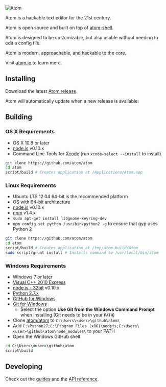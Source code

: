 ![Atom](https://cloud.githubusercontent.com/assets/72919/2874231/3af1db48-d3dd-11e3-98dc-6066f8bc766f.png)

Atom is a hackable text editor for the 21st century.

Atom is open source and built on top of [atom-shell](http://github.com/atom/atom-shell).

Atom is designed to be customizable, but also usable without needing to edit a config file.

Atom is modern, approachable, and hackable to the core.

Visit [atom.io](http://atom.io) to learn more.

## Installing

Download the latest [Atom release](https://github.com/atom/atom/releases/latest).

Atom will automatically update when a new release is available.

## Building


### OS X Requirements
  * OS X 10.8 or later
  * [node.js](http://nodejs.org/download/) v0.10.x
  * Command Line Tools for [Xcode](https://developer.apple.com/xcode/downloads/) (run `xcode-select --install` to install)

  ```sh
  git clone https://github.com/atom/atom
  cd atom
  script/build # Creates application at /Applications/Atom.app
  ```

### Linux Requirements
  * Ubuntu LTS 12.04 64-bit is the recommended platform
  * OS with 64-bit architecture
  * [node.js](http://nodejs.org/download/) v0.10.x
  * [npm](http://www.npmjs.org/) v1.4.x
  * `sudo apt-get install libgnome-keyring-dev`
  * `npm config set python /usr/bin/python2 -g` to ensure that gyp uses Python 2

  ```sh
  git clone https://github.com/atom/atom
  cd atom
  script/build # Creates application at /tmp/atom-build/Atom
  sudo script/grunt install # Installs command to /usr/local/bin/atom
  ```

### Windows Requirements
  * Windows 7 or later
  * [Visual C++ 2010 Express](http://www.microsoft.com/visualstudio/eng/products/visual-studio-2010-express)
  * [node.js - 32bit](http://nodejs.org/download/) v0.10.x
  * [Python 2.7.x](http://www.python.org/download/)
  * [GitHub for Windows](http://windows.github.com/)
  * [Git for Windows](http://git-scm.com/download/win)
    * Select the option **Use Git from the Windows Command Prompt** when installing (Git needs to be in your `PATH`)
  * Clone [atom/atom](https://github.com/atom/atom/) to `C:\Users\<user>\github\atom\`
  * Add `C:\Python27;C:\Program Files (x86)\nodejs;C:\Users\<user>\github\atom\node_modules\`
    to your PATH
  * Open the Windows GitHub shell

  ```bat
  cd C:\Users\<user>\github\atom
  script\build
  ```

## Developing
Check out the [guides](https://atom.io/docs/latest) and the [API reference](https://atom.io/docs/api).
